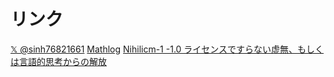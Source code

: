 # リンク
[𝕏 @sinh76821661](https://twitter.com/sinh76821661)
[Mathlog](https://mathlog.info/users/2677/articles)
[Nihilicm-1 -1.0 ライセンスですらない虚無、もしくは言語的思考からの解放](https://sinh76821661.github.io/Nihilicm-1/)
